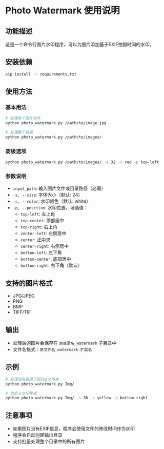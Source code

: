 # Photo Watermark 使用说明

## 功能描述
这是一个命令行图片水印程序，可以为图片添加基于EXIF拍摄时间的水印。

## 安装依赖
```bash
pip install -r requirements.txt
```

## 使用方法

### 基本用法
```bash
# 处理单个图片文件
python photo_watermark.py /path/to/image.jpg

# 处理整个目录
python photo_watermark.py /path/to/images/
```

### 高级选项
```bash
python photo_watermark.py /path/to/images/ -s 32 -c red -p top-left
```

### 参数说明
- `input_path`: 输入图片文件或目录路径（必需）
- `-s, --size`: 字体大小（默认: 24）
- `-c, --color`: 水印颜色（默认: white）
- `-p, --position`: 水印位置，可选值：
  - `top-left`: 左上角
  - `top-center`: 顶部居中
  - `top-right`: 右上角
  - `center-left`: 左侧居中
  - `center`: 正中央
  - `center-right`: 右侧居中
  - `bottom-left`: 左下角
  - `bottom-center`: 底部居中
  - `bottom-right`: 右下角（默认）

## 支持的图片格式
- JPG/JPEG
- PNG
- BMP
- TIFF/TIF

## 输出
- 处理后的图片会保存在 `原目录名_watermark` 子目录中
- 文件名格式：`原文件名_watermark.扩展名`

## 示例
```bash
# 处理当前目录下的Img文件夹
python photo_watermark.py Img/

# 自定义水印样式
python photo_watermark.py Img/ -s 36 -c yellow -p bottom-right
```

## 注意事项
- 如果图片没有EXIF信息，程序会使用文件的修改时间作为水印
- 程序会自动创建输出目录
- 支持批量处理整个目录中的所有图片
